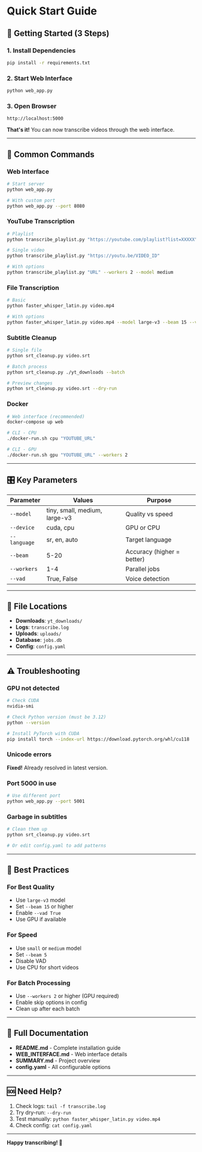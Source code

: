 # Quick Start Guide

## 🚀 Getting Started (3 Steps)

### 1. Install Dependencies
```bash
pip install -r requirements.txt
```

### 2. Start Web Interface
```bash
python web_app.py
```

### 3. Open Browser
```
http://localhost:5000
```

**That's it!** You can now transcribe videos through the web interface.

---

## 📌 Common Commands

### Web Interface
```bash
# Start server
python web_app.py

# With custom port
python web_app.py --port 8080
```

### YouTube Transcription
```bash
# Playlist
python transcribe_playlist.py "https://youtube.com/playlist?list=XXXXX"

# Single video
python transcribe_playlist.py "https://youtu.be/VIDEO_ID"

# With options
python transcribe_playlist.py "URL" --workers 2 --model medium
```

### File Transcription
```bash
# Basic
python faster_whisper_latin.py video.mp4

# With options
python faster_whisper_latin.py video.mp4 --model large-v3 --beam 15 --vad True
```

### Subtitle Cleanup
```bash
# Single file
python srt_cleanup.py video.srt

# Batch process
python srt_cleanup.py ./yt_downloads --batch

# Preview changes
python srt_cleanup.py video.srt --dry-run
```

### Docker
```bash
# Web interface (recommended)
docker-compose up web

# CLI - CPU
./docker-run.sh cpu "YOUTUBE_URL"

# CLI - GPU
./docker-run.sh gpu "YOUTUBE_URL" --workers 2
```

---

## 🎛️ Key Parameters

| Parameter | Values | Purpose |
|-----------|--------|---------|
| `--model` | tiny, small, medium, large-v3 | Quality vs speed |
| `--device` | cuda, cpu | GPU or CPU |
| `--language` | sr, en, auto | Target language |
| `--beam` | 5-20 | Accuracy (higher = better) |
| `--workers` | 1-4 | Parallel jobs |
| `--vad` | True, False | Voice detection |

---

## 📂 File Locations

- **Downloads**: `yt_downloads/`
- **Logs**: `transcribe.log`
- **Uploads**: `uploads/`
- **Database**: `jobs.db`
- **Config**: `config.yaml`

---

## ⚠️ Troubleshooting

### GPU not detected
```bash
# Check CUDA
nvidia-smi

# Check Python version (must be 3.12)
python --version

# Install PyTorch with CUDA
pip install torch --index-url https://download.pytorch.org/whl/cu118
```

### Unicode errors
**Fixed!** Already resolved in latest version.

### Port 5000 in use
```bash
# Use different port
python web_app.py --port 5001
```

### Garbage in subtitles
```bash
# Clean them up
python srt_cleanup.py video.srt

# Or edit config.yaml to add patterns
```

---

## 🎯 Best Practices

### For Best Quality
- Use `large-v3` model
- Set `--beam 15` or higher
- Enable `--vad True`
- Use GPU if available

### For Speed
- Use `small` or `medium` model
- Set `--beam 5`
- Disable VAD
- Use CPU for short videos

### For Batch Processing
- Use `--workers 2` or higher (GPU required)
- Enable skip options in config
- Clean up after each batch

---

## 📖 Full Documentation

- **README.md** - Complete installation guide
- **WEB_INTERFACE.md** - Web interface details
- **SUMMARY.md** - Project overview
- **config.yaml** - All configurable options

---

## 🆘 Need Help?

1. Check logs: `tail -f transcribe.log`
2. Try dry-run: `--dry-run`
3. Test manually: `python faster_whisper_latin.py video.mp4`
4. Check config: `cat config.yaml`

---

**Happy transcribing! 🎉**

